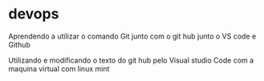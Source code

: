 # devops
Aprendendo a utilizar o comando Git junto com o git hub junto o VS code e Github
																								
Utilizando e modificando o texto do git hub pelo Visual studio Code
com a maquina virtual com linux mint
